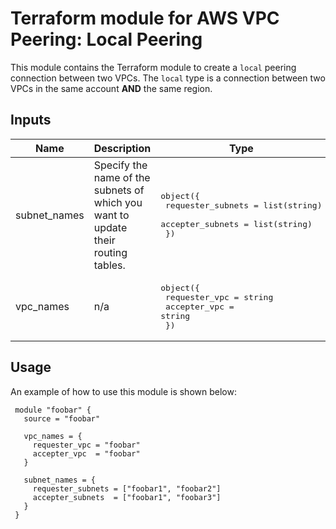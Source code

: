 # Terraform module for AWS VPC Peering: Local Peering

This module contains the Terraform module to create a `local` peering connection between two VPCs. The `local` type is a connection between two VPCs in the same account **AND** the same region.

## Inputs

| Name | Description | Type | Default | Required |
|------|-------------|------|---------|:-----:|
| subnet\_names | Specify the name of the subnets of which you want to update their routing tables. | <pre>object({<br>    requester_subnets = list(string)<br>    accepter_subnets  = list(string)<br>  })<br></pre> | n/a | yes |
| vpc\_names | n/a | <pre>object({<br>    requester_vpc = string<br>    accepter_vpc  = string<br>  })<br></pre> | n/a | yes |

## Usage
An example of how to use this module is shown below:

```hcl
 module "foobar" {
   source = "foobar"

   vpc_names = {
     requester_vpc = "foobar"
     accepter_vpc  = "foobar"
   }

   subnet_names = {
     requester_subnets = ["foobar1", "foobar2"]
     accepter_subnets  = ["foobar1", "foobar3"]
   }
 }
```
